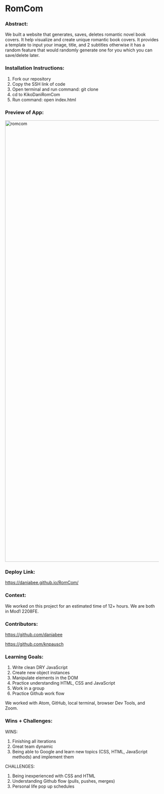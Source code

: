 # RomCom  

### Abstract:
[//]: <> (Briefly describe what you built and its features. What problem is the app solving? How does this application solve that problem?)
We built a website that generates, saves, deletes romantic novel book covers. It help visualize and create unique romantic book covers. It provides a template
to input your image, title, and 2 subtitles otherwise it has a random feature that would randomly generate one for you which you can save/delete later.

### Installation Instructions:
[//]: <> (What steps does a person have to take to get your app cloned down and running?)
1. Fork our repository
1. Copy the SSH link of code
1. Open terminal and run command: git clone <SSH link>
1. cd to KikoDaniRomCom
1. Run command: open index.html

### Preview of App:
[//]: <> (Provide ONE gif or screenshot of your application - choose the "coolest" piece of functionality to show off.)
<img width="1440" alt="romcom" src="https://user-images.githubusercontent.com/19957834/188330538-2fe6a062-1388-477e-a956-2d4b67fe5215.png">

### Deploy Link: 
https://daniabee.github.io/RomCom/

### Context:
[//]: <> (Give some context for the project here. How long did you have to work on it? How far into the Turing program are you?)
We worked on this project for an estimated time of 12+ hours. We are both in Mod1 2208FE.

### Contributors:
[//]: <> (Who worked on this application? Link to their GitHubs.)
https://github.com/daniabee

https://github.com/knpausch

### Learning Goals:
[//]: <> (What were the learning goals of this project? What tech did you work with?)
1. Write clean DRY JavaScript
1. Create new object instances
1. Manipulate elements in the DOM
1. Practice understanding HTML, CSS and JavaScript
1. Work in a group
1. Practice Github work flow

We worked with Atom, GitHub, local terminal, browser Dev Tools, and Zoom.

### Wins + Challenges:
[//]: <> (What are 2-3 wins you have from this project? What were some challenges you faced - and how did you get over them?)
WINS:
1. Finishing all iterations
1. Great team dynamic
1. Being able to Google and learn new topics (CSS, HTML, JavaScript methods) and implement them

CHALLENGES:
1. Being inexperienced with CSS and HTML
1. Understanding Github flow (pulls, pushes, merges)
1. Personal life pop up schedules
